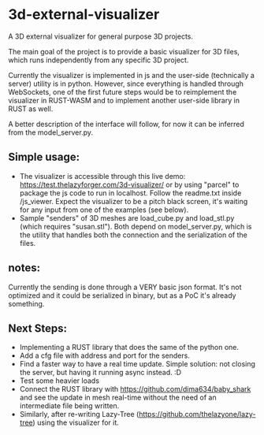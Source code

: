 # 3d-external-visualizer
A 3D external visualizer for general purpose 3D projects.

The main goal of the project is to provide a basic visualizer for 3D files, which runs independently from any specific 3D project.

Currently the visualizer is implemented in js and the user-side (technically a server) utility is in python. However, since everything is handled through WebSockets, one of the first future steps would be to reimplement the visualizer in RUST-WASM and to implement another user-side library in RUST as well.

A better description of the interface will follow, for now it can be inferred from the model_server.py.

## Simple usage: 
* The visualizer is accessible through this live demo: https://test.thelazyforger.com/3d-visualizer/ or by using "parcel" to package the js code to run in localhost. Follow the readme.txt inside /js_viewer. Expect the visualizer to be a pitch black screen, it's waiting for any input from one of the examples (see below).
* Sample "senders" of 3D meshes are load_cube.py and load_stl.py (which requires "susan.stl"). Both depend on model_server.py, which is the utility that handles both the connection and the serialization of the files. 

## notes: 
Currently the sending is done through a VERY basic json format. It's not optimized and it could be serialized in binary, but as a PoC it's already something.

## Next Steps:
* Implementing a RUST library that does the same of the python one.
* Add a cfg file with address and port for the senders.
* Find a faster way to have a real time update. Simple solution: not closing the server, but having it running async instead. :D 
* Test some heavier loads
* Connect the RUST library with https://github.com/dima634/baby_shark and see the update in mesh real-time without the need of an intermediate file being written.
* Similarly, after re-writing Lazy-Tree (https://github.com/thelazyone/lazy-tree) using the visualizer for it.
